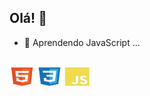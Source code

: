 ## Olá! 👋

<!-- - 🔭 Desenvolvedor Front - End -->
- 🌱 Aprendendo JavaScript ...

<div style="display: inline_block"><br>
  <img align="center" alt="Myke-HTML5" height="30" width="40" src="https://raw.githubusercontent.com/devicons/devicon/master/icons/html5/html5-original.svg">
  <img align="center" alt="Myke-CSS" height="30" width="40" src="https://raw.githubusercontent.com/devicons/devicon/master/icons/css3/css3-original.svg">
  <img align="center" alt="Myke-Js" height="30" width="40" src="https://raw.githubusercontent.com/devicons/devicon/master/icons/javascript/javascript-plain.svg">
</div>
